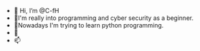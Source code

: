 - 👋 Hi, I’m @C-fH
- 👀I'm really into programming and cyber security as a beginner.
- 🌱Nowadays I'm trying to learn python programming. 
- 💞️ 
- 📫 

<!---
C-fH/C-fH is a ✨ special ✨ repository because its `README.md` (this file) appears on your GitHub profile.
You can click the Preview link to take a look at your changes.
--->
